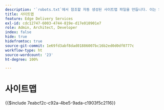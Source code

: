 ```yaml
---
description: '`robots.txt`에서 참조할 자동 생성된 사이트맵 파일을 만듭니다. 이는 SEO와 새로운 콘텐츠 발견에 유용합니다.'
title: 사이트맵
feature: Edge Delivery Services
exl-id: cdc12747-6003-4744-819e-d17e010901e7
role: Admin, Architect, Developer
index: false
hide: true
hidefromtoc: true
source-git-commit: 1e69fd3abf8dad01886007bc16b2ed0d0df0777c
workflow-type: ht
source-wordcount: '23'
ht-degree: 100%

---
```


# 사이트맵

{{$include 7eabcf2c-c92a-4be5-9ada-c1903f5c2116}}

